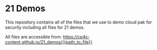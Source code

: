 # 21 Demos

This repository contains all of the files that we use to demo cloud pak for security including all files for 21 demos.

All files are accessible from:
https://cp4s-content.github.io/21_demos/{{path_to_file}}
